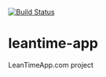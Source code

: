 [![Build Status](https://semaphoreci.com/api/v1/projects/c6c4a202-9a15-4412-b5e4-e77be60fb8bd/1884856/shields_badge.svg)](https://semaphoreci.com/piotrbryla-91/leantime-app)

# leantime-app
LeanTimeApp.com project
